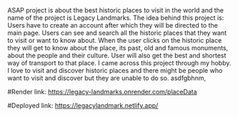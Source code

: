 ASAP project is about the best historic places to visit in the world and the name of the project is Legacy Landmarks. The idea behind this project is: Users have to create an account after which they will be directed to the main page. Users can see and search all the historic places that they want to visit or want to know about. When the user clicks on the historic place they will get to know about the place, its past, old and famous monuments, about the people and their culture. User will also get the best and shortest way of transport to that place. I came across this project through my hobby. I love to visit and discover historic places and there might be people who want to visit and discover but they are unable to do so. asdfgbhnm, 

#Render link: https://legacy-landmarks.onrender.com/placeData

#Deployed link: https://legacylandmark.netlify.app/
